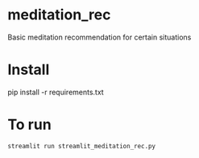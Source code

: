 # meditation_rec
Basic meditation recommendation for certain situations

# Install 
pip install -r requirements.txt

# To run
`streamlit run streamlit_meditation_rec.py `